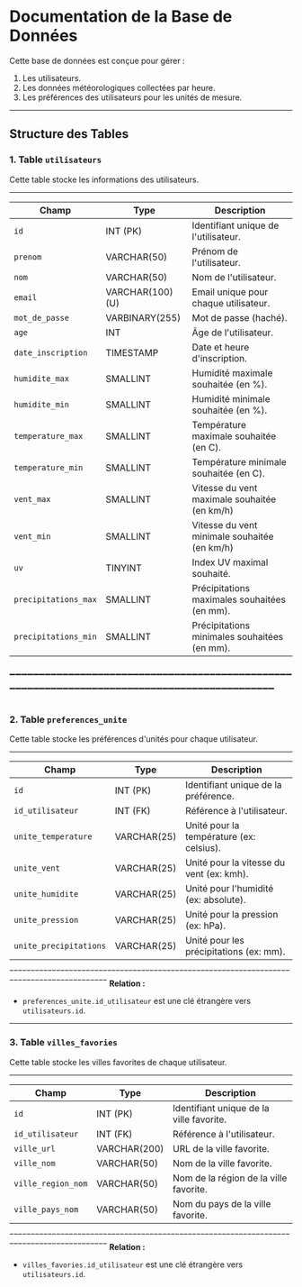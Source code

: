 # Documentation de la Base de Données

Cette base de données est conçue pour gérer :
1. Les utilisateurs.
2. Les données météorologiques collectées par heure.
3. Les préférences des utilisateurs pour les unités de mesure.

---

## Structure des Tables

### 1. Table `utilisateurs`
Cette table stocke les informations des utilisateurs.
_____________________________________________________________________________________________
| **Champ**             | **Type**         | **Description**                                |
|-----------------------|------------------|------------------------------------------------|
| `id`                  | INT (PK)         | Identifiant unique de l'utilisateur.           |
| `prenom`              | VARCHAR(50)      | Prénom de l'utilisateur.                       |
| `nom`                 | VARCHAR(50)      | Nom de l'utilisateur.                          |
| `email`               | VARCHAR(100) (U) | Email unique pour chaque utilisateur.          |
| `mot_de_passe`        | VARBINARY(255)   | Mot de passe (haché).                          |
| `age`                 | INT              | Âge de l'utilisateur.                          |
| `date_inscription`    | TIMESTAMP        | Date et heure d'inscription.                   |
| `humidite_max`        | SMALLINT         | Humidité maximale souhaitée (en %).            |
| `humidite_min`        | SMALLINT         | Humidité minimale souhaitée (en %).            |
| `temperature_max`     | SMALLINT         | Température maximale souhaitée (en C).         |
| `temperature_min`     | SMALLINT         | Température minimale souhaitée (en C).         |
| `vent_max`            | SMALLINT         | Vitesse du vent maximale souhaitée (en km/h)   |
| `vent_min`            | SMALLINT         | Vitesse du vent minimale souhaitée (en km/h)   |
| `uv`                  | TINYINT          | Index UV maximal souhaité.                     |
| `precipitations_max`  | SMALLINT         | Précipitations maximales souhaitées (en mm).   |
| `precipitations_min`  | SMALLINT         | Précipitations minimales souhaitées (en mm).   |
‾‾‾‾‾‾‾‾‾‾‾‾‾‾‾‾‾‾‾‾‾‾‾‾‾‾‾‾‾‾‾‾‾‾‾‾‾‾‾‾‾‾‾‾‾‾‾‾‾‾‾‾‾‾‾‾‾‾‾‾‾‾‾‾‾‾‾‾‾‾‾‾‾‾‾‾‾‾‾‾‾‾‾‾‾‾‾‾‾‾‾‾‾
---

### 2. Table `preferences_unite`
Cette table stocke les préférences d'unités pour chaque utilisateur.
_________________________________________________________________________________________
| **Champ**             | **Type**         | **Description**                            |
|-----------------------|------------------|--------------------------------------------|
| `id`                  | INT (PK)         | Identifiant unique de la préférence.       |
| `id_utilisateur`      | INT (FK)         | Référence à l'utilisateur.                 |
| `unite_temperature`   | VARCHAR(25)      | Unité pour la température (ex: celsius).   |
| `unite_vent`          | VARCHAR(25)      | Unité pour la vitesse du vent (ex: kmh).   |
| `unite_humidite`      | VARCHAR(25)      | Unité pour l'humidité (ex: absolute).      |
| `unite_pression`      | VARCHAR(25)      | Unité pour la pression (ex: hPa).          |
| `unite_precipitations`| VARCHAR(25)      | Unité pour les précipitations (ex: mm).    |
‾‾‾‾‾‾‾‾‾‾‾‾‾‾‾‾‾‾‾‾‾‾‾‾‾‾‾‾‾‾‾‾‾‾‾‾‾‾‾‾‾‾‾‾‾‾‾‾‾‾‾‾‾‾‾‾‾‾‾‾‾‾‾‾‾‾‾‾‾‾‾‾‾‾‾‾‾‾‾‾‾‾‾‾‾‾‾‾‾
**Relation :**
- `preferences_unite.id_utilisateur` est une clé étrangère vers `utilisateurs.id`.

---

### 3. Table `villes_favories`
Cette table stocke les villes favorites de chaque utilisateur.
_________________________________________________________________________________________
| **Champ**             | **Type**         | **Description**                            |
|-----------------------|------------------|--------------------------------------------|
| `id`                  | INT (PK)         | Identifiant unique de la ville favorite.   |
| `id_utilisateur`      | INT (FK)         | Référence à l'utilisateur.                 |
| `ville_url`           | VARCHAR(200)     | URL de la ville favorite.                  |
| `ville_nom`           | VARCHAR(50)      | Nom de la ville favorite.                  |
| `ville_region_nom`    | VARCHAR(50)      | Nom de la région de la ville favorite.     |
| `ville_pays_nom`      | VARCHAR(50)      | Nom du pays de la ville favorite.          |
‾‾‾‾‾‾‾‾‾‾‾‾‾‾‾‾‾‾‾‾‾‾‾‾‾‾‾‾‾‾‾‾‾‾‾‾‾‾‾‾‾‾‾‾‾‾‾‾‾‾‾‾‾‾‾‾‾‾‾‾‾‾‾‾‾‾‾‾‾‾‾‾‾‾‾‾‾‾‾‾‾‾‾‾‾‾‾‾‾
**Relation :**
- `villes_favories.id_utilisateur` est une clé étrangère vers `utilisateurs.id`.
